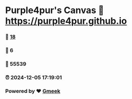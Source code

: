 # Purple4pur's Canvas :link: https://purple4pur.github.io 
### :page_facing_up: [18](https://purple4pur.github.io/tag.html) 
### :speech_balloon: 6 
### :hibiscus: 55539 
### :alarm_clock: 2024-12-05 17:19:01 
### Powered by :heart: [Gmeek](https://github.com/Meekdai/Gmeek)
